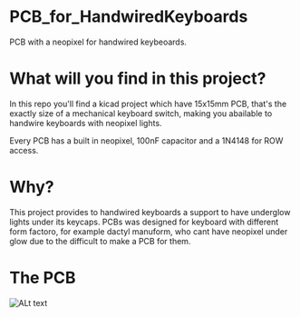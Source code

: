 # PCB_for_HandwiredKeyboards
PCB with a neopixel for handwired keybeoards.

# What will you find in this project?
In this repo you'll find a kicad project which have 15x15mm PCB, that's the exactly size of a mechanical keyboard switch, making you abailable to handwire keyboards with neopixel lights.

Every PCB has a built in neopixel, 100nF capacitor and a 1N4148 for ROW access.

# Why?

This project provides to handwired keyboards a support to have underglow lights under its keycaps.
PCBs was designed for keyboard with different form factoro, for example dactyl manuform, who cant have neopixel under glow 
due to the difficult to make a PCB for them.

# The PCB 

![ALt text](https://github.com/PitBarber/PCoutube.comB_for_HandwiredKeyboards/blob/main/images/Front_PCB.jpg)
